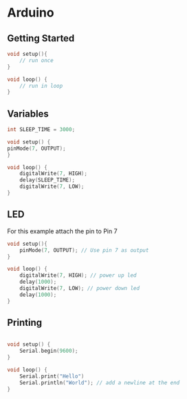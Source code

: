 # Arduino

## Getting Started

```c
void setup(){
    // run once
}

void loop() {
    // run in loop
}
```

## Variables

```c
int SLEEP_TIME = 3000;

void setup() {
pinMode(7, OUTPUT);
}

void loop() {
    digitalWrite(7, HIGH);
    delay(SLEEP_TIME);
    digitalWrite(7, LOW);
}
```

## LED

For this example attach the pin to Pin 7

```c
void setup(){
    pinMode(7, OUTPUT); // Use pin 7 as output
}

void loop() {
    digitalWrite(7, HIGH); // power up led
    delay(1000);
    digitalWrite(7, LOW); // power down led
    delay(1000);
}
```

## Printing

```c

void setup() {
    Serial.begin(9600);
}

void loop() {
    Serial.print("Hello")
    Serial.println("World"); // add a newline at the end
}
```
